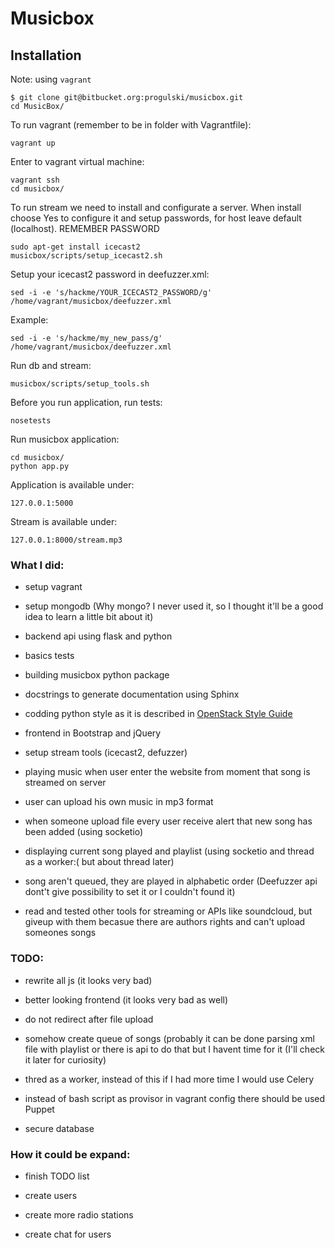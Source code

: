 # Musicbox

## Installation

Note: using `vagrant`

```
$ git clone git@bitbucket.org:progulski/musicbox.git
cd MusicBox/
```

To run vagrant (remember to be in folder with Vagrantfile):

```
vagrant up
```

Enter to vagrant virtual machine:

```
vagrant ssh
cd musicbox/
```

To run stream we need to install and configurate a server. When install choose Yes to configure
it and setup passwords, for host leave default (localhost). 
REMEMBER PASSWORD

```
sudo apt-get install icecast2
musicbox/scripts/setup_icecast2.sh
```

Setup your icecast2 password in deefuzzer.xml:

```
sed -i -e 's/hackme/YOUR_ICECAST2_PASSWORD/g' /home/vagrant/musicbox/deefuzzer.xml
```

Example:

```
sed -i -e 's/hackme/my_new_pass/g' /home/vagrant/musicbox/deefuzzer.xml
```

Run db and stream:

```
musicbox/scripts/setup_tools.sh
```

Before you run application, run tests:

```
nosetests
```

Run musicbox application:

```
cd musicbox/
python app.py
```

Application is available under:

```
127.0.0.1:5000
```

Stream is available under:

```
127.0.0.1:8000/stream.mp3
```



### What I did:

* setup vagrant

* setup mongodb (Why mongo? I never used it, so I thought it'll
  be a good idea to learn a little bit about it)

* backend api using flask and python

* basics tests

* building musicbox python package

* docstrings to generate documentation using Sphinx

* codding python style as it is described in [OpenStack Style Guide](http://docs.openstack.org/developer/hacking/)

* frontend in Bootstrap and jQuery

* setup stream tools (icecast2, defuzzer)

* playing music when user enter the website from moment that song is streamed on server

* user can upload his own music in mp3 format

* when someone upload file every user receive alert that new song has been added (using socketio)

* displaying current song played and playlist (using socketio and thread as a worker:( but about thread later)

* song aren't queued, they are played in alphabetic order (Deefuzzer api dont't give possibility to set it or I couldn't found it)

* read and tested other tools for streaming or APIs like soundcloud, but giveup with them becasue there are authors rights
  and can't upload someones songs



### TODO:

* rewrite all js (it looks very bad)

* better looking frontend (it looks very bad as well)

* do not redirect after file upload

* somehow create queue of songs (probably it can be done parsing xml file with playlist or there is api to do that
  but I havent time for it (I'll check it later for curiosity)

* thred as a worker, instead of this if I had more time I would use Celery

* instead of bash script as provisor in vagrant config there should be used Puppet 

* secure database 



### How it could be expand:

* finish TODO list

* create users

* create more radio stations

* create chat for users 

